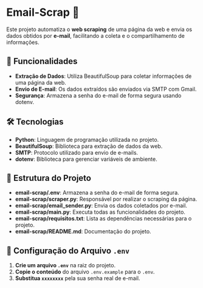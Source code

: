 # Email-Scrap 📩

Este projeto automatiza o **web scraping** de uma página da web e envia os dados obtidos por **e-mail**, facilitando a coleta e o compartilhamento de informações.

## 🚀 Funcionalidades  

- **Extração de Dados**: Utiliza BeautifulSoup para coletar informações de uma página da web.  
- **Envio de E-mail**: Os dados extraídos são enviados via SMTP com Gmail.  
- **Segurança**: Armazena a senha do e-mail de forma segura usando dotenv.  

## 🛠️ Tecnologias  

- **Python**: Linguagem de programação utilizada no projeto.  
- **BeautifulSoup**: Biblioteca para extração de dados da web.  
- **SMTP**: Protocolo utilizado para envio de e-mails.  
- **dotenv**: Biblioteca para gerenciar variáveis de ambiente.  

## 📂 Estrutura do Projeto  

- **email-scrap/.env**: Armazena a senha do e-mail de forma segura.  
- **email-scrap/scraper.py**: Responsável por realizar o scraping da página.  
- **email-scrap/email_sender.py**: Envia os dados coletados por e-mail.  
- **email-scrap/main.py**: Executa todas as funcionalidades do projeto.  
- **email-scrap/requisitos.txt**: Lista as dependências necessárias para o projeto.  
- **email-scrap/README.md**: Documentação do projeto.  

## 🔧 Configuração do Arquivo `.env`  

1. **Crie um arquivo `.env`** na raiz do projeto.  
2. **Copie o conteúdo** do arquivo `.env.example` para o `.env`.  
3. **Substitua `xxxxxxxx`** pela sua senha real de e-mail.  
